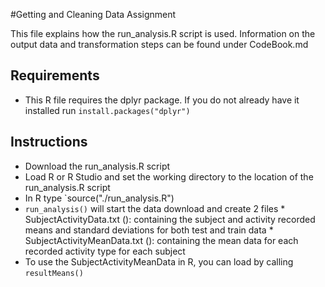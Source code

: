 #Getting and Cleaning Data Assignment

This file explains how the run_analysis.R script is used.
Information on the output data and transformation steps can be found under CodeBook.md

## Requirements
* This R file requires the dplyr package. If you do not already have it installed run `install.packages("dplyr")`

## Instructions
* Download the run_analysis.R script
* Load R or R Studio and set the working directory to the location of the run_analysis.R script
* In R type `source("./run_analysis.R")
* `run_analysis()` will start the data download and create 2 files
        * SubjectActivityData.txt (): containing the subject and activity recorded means and standard deviations for both test and train data
        * SubjectActivityMeanData.txt (): containing the mean data for each recorded activity type for each subject
* To use the SubjectActivityMeanData in R, you can load by calling `resultMeans()` 